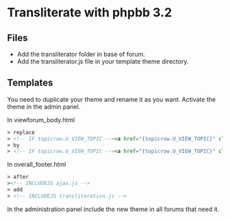 Transliterate with phpbb 3.2
============================

Files
---------

- Add the transliterator folder in base of forum.
- Add the transliterator.js file in your template theme directory.

Templates
---------

You need to duplicate your theme and rename it as you want.
Activate the theme in the admin panel.

In viewforum_body.html

```html
> replace
> <!-- IF topicrow.U_VIEW_TOPIC --><a href="{topicrow.U_VIEW_TOPIC}" class="topictitle">{topicrow.TOPIC_TITLE}</a><!-- ELSE -->{topicrow.TOPIC_TITLE}<!-- ENDIF -->
> by
> <!-- IF topicrow.U_VIEW_TOPIC --><a href="{topicrow.U_VIEW_TOPIC}" class="topictitle">{topicrow.TOPIC_TITLE} <small class="row-item-transliteration" data-id="{topicrow.TOPIC_ID}" data-name="{topicrow.TOPIC_TITLE}"></small></a><!-- ELSE -->{topicrow.TOPIC_TITLE}<!-- ENDIF -->
```

In overall_footer.html

```html
> after
><!-- INCLUDEJS ajax.js -->
> add
> <!-- INCLUDEJS transliteration.js -->
```

In the administration panel include the new theme in all forums that need it.
